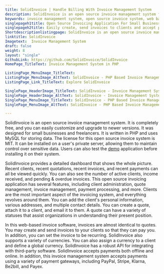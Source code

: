 ```yaml
---
title: SolidInvoice | Handle Billing With Invoice Management System
description: SolidInvoice is an open source invoice management system for freelancers and small businesses. Easily create & send quotes, invoices, and accept payment.
keywords: invoice management system, open source invoice system, web based invoice software, open source invoicing application
singlepageh1title: Open Source Invoicing Application For Small Businesses
singlepageh2title: Easily create, send invoices to clients and accept payments with web-based invoicing software. Integrate with other services using API to automate processes.
Shortdescriptionlistingpage: SolidInvoice is an open source invoice management system for small businesses and freelancers. Easily integrate with third-party applications using powerful API.
linktitle: SolidInvoice
Imagetext:  Invoice Management System
draft: false
weight: 8
layout: "single"
GithubLink: https://github.com/SolidInvoice/SolidInvoice
HomePage_TitleText: Invoice Management System in PHP

ListingPage_MenuImage_TitleText: 
ListingPage_MenuImage_AltText: SolidInvoice - PHP Based Invoice Management System
ListingPage_Link_TitleText: Explore SolidInvoice

SinglePage_HeaderImage_TitleText: SolidInvoice - Invoice Management System
SinglePage_HeaderImage_AltText: SolidInvoice - Invoice Management System
SinglePage_MenuImage_TitleText: SolidInvoice - PHP Based Invoice Management System
SinglePage_MenuImage_AltText: SolidInvoice - PHP Based Invoice Management System

---
```


SolidInvoice is an open source invoice management system. It is completely free, and you can easily customize and upgrade to newer versions. It was designed for small businesses and freelancers. It is written in PHP and uses MySQL for storing data. The license for this open source invoice system is MIT. It can be installed on a user's private server, allowing them to maintain control over sensitive data. Users can also test the [demo](https://demo.solidinvoice.co/) application before installing it on their system.

SolidInvoice provides a detailed dashboard that shows the whole picture. Recent clients, recent quotations, recent invoices, and recent payments can all be viewed quickly. You can also see the number of active clients, income received, and pending & overdue invoices. This open source invoicing application has several features, including client administration, quote management, invoice management, payment processing, and more. Clients are the most important aspect of the invoicing system, and everything revolves around them. You can add the client's personal information, various addresses, and multiple contact details. You can create a quote, attach it to a client, and email it to them. A quote can have a variety of statuses that assist organizations in understanding their present position.

In this web-based invoice software, invoices are almost identical to quotes. You may create and send invoices to your clients so that they can pay you. In addition, you can set the invoice to be recurring. SolidInvoice also supports a variety of currencies. You can also assign a currency to a client and define a global currency. SolidInvoice has a robust API for integrating with third-party software. SolidInvoice accepts payments both offline and online. In addition, this invoice management system accepts payments using a variety of payment gateways, including PayPal, Stripe, Klarna, Be2bill, and Payex.